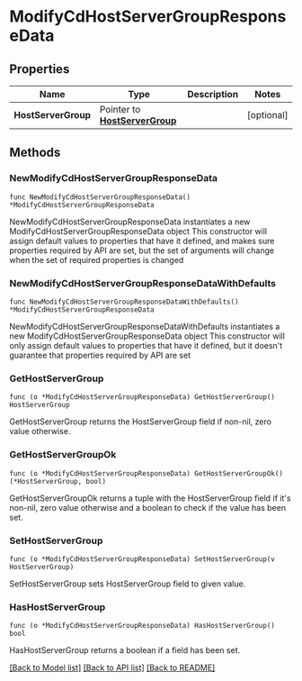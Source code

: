 # ModifyCdHostServerGroupResponseData

## Properties

Name | Type | Description | Notes
------------ | ------------- | ------------- | -------------
**HostServerGroup** | Pointer to [**HostServerGroup**](HostServerGroup.md) |  | [optional] 

## Methods

### NewModifyCdHostServerGroupResponseData

`func NewModifyCdHostServerGroupResponseData() *ModifyCdHostServerGroupResponseData`

NewModifyCdHostServerGroupResponseData instantiates a new ModifyCdHostServerGroupResponseData object
This constructor will assign default values to properties that have it defined,
and makes sure properties required by API are set, but the set of arguments
will change when the set of required properties is changed

### NewModifyCdHostServerGroupResponseDataWithDefaults

`func NewModifyCdHostServerGroupResponseDataWithDefaults() *ModifyCdHostServerGroupResponseData`

NewModifyCdHostServerGroupResponseDataWithDefaults instantiates a new ModifyCdHostServerGroupResponseData object
This constructor will only assign default values to properties that have it defined,
but it doesn't guarantee that properties required by API are set

### GetHostServerGroup

`func (o *ModifyCdHostServerGroupResponseData) GetHostServerGroup() HostServerGroup`

GetHostServerGroup returns the HostServerGroup field if non-nil, zero value otherwise.

### GetHostServerGroupOk

`func (o *ModifyCdHostServerGroupResponseData) GetHostServerGroupOk() (*HostServerGroup, bool)`

GetHostServerGroupOk returns a tuple with the HostServerGroup field if it's non-nil, zero value otherwise
and a boolean to check if the value has been set.

### SetHostServerGroup

`func (o *ModifyCdHostServerGroupResponseData) SetHostServerGroup(v HostServerGroup)`

SetHostServerGroup sets HostServerGroup field to given value.

### HasHostServerGroup

`func (o *ModifyCdHostServerGroupResponseData) HasHostServerGroup() bool`

HasHostServerGroup returns a boolean if a field has been set.


[[Back to Model list]](../README.md#documentation-for-models) [[Back to API list]](../README.md#documentation-for-api-endpoints) [[Back to README]](../README.md)



